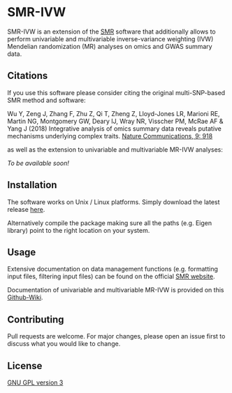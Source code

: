 # SMR-IVW

SMR-IVW is an extension of the [SMR](https://cnsgenomics.com/software/smr/) software that additionally allows to perform univariable and multivariable inverse-variance weighting (IVW) Mendelian randomization (MR) analyses on omics and GWAS summary data.

## Citations

If you use this software please consider citing the original multi-SNP-based SMR method and software:

Wu Y, Zeng J, Zhang F, Zhu Z, Qi T, Zheng Z, Lloyd-Jones LR, Marioni RE, Martin NG, Montgomery GW, Deary IJ, Wray NR, Visscher PM, McRae AF & Yang J (2018) Integrative analysis of omics summary data reveals putative mechanisms underlying complex traits. [Nature Communications, 9: 918](https://doi.org/10.1038/s41467-018-03371-0)

as well as the extension to univariable and multivariable MR-IVW analyses:

_To be available soon!_

## Installation

The software works on Unix / Linux platforms. Simply download the latest release [here](https://github.com/masadler/smrivw/releases).

Alternatively compile the package making sure all the paths (e.g. Eigen library) point to the right location on your system.

## Usage

Extensive documentation on data management functions (e.g. formatting input files, filtering input files) can be found on the official [SMR website](https://cnsgenomics.com/software/smr/). 

Documentation of univariable and multivariable MR-IVW is provided on this [Github-Wiki](https://github.com/masadler/smrivw/wiki).

## Contributing
Pull requests are welcome. For major changes, please open an issue first to discuss what you would like to change.

## License
[GNU GPL version 3](https://www.gnu.org/licenses/gpl-3.0.en.html)
